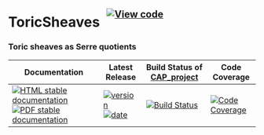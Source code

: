 <!-- BEGIN HEADER -->
# ToricSheaves&ensp;<sup><sup>[![View code][code-img]][code-url]</sup></sup>

### Toric sheaves as Serre quotients

| Documentation | Latest Release | Build Status of [CAP_project](/../../) | Code Coverage |
| ------------- | -------------- | ------------ | ------------- |
| [![HTML stable documentation][html-img]][html-url] [![PDF stable documentation][pdf-img]][pdf-url] | [![version][version-img]][version-url] [![date][date-img]][date-url] | [![Build Status][tests-img]][tests-url] | [![Code Coverage][codecov-img]][codecov-url] |

<!-- END HEADER -->
<!-- BEGIN FOOTER -->
[html-img]: https://img.shields.io/badge/🔗%20HTML-stable-blue.svg
[html-url]: https://homalg-project.github.io/CAP_project/ToricSheaves/doc/chap0_mj.html

[pdf-img]: https://img.shields.io/badge/🔗%20PDF-stable-blue.svg
[pdf-url]: https://homalg-project.github.io/CAP_project/ToricSheaves/download_pdf.html

[version-img]: https://img.shields.io/endpoint?url=https://homalg-project.github.io/CAP_project/ToricSheaves/badge_version.json&label=🔗%20version&color=yellow
[version-url]: https://homalg-project.github.io/CAP_project/ToricSheaves/view_release.html

[date-img]: https://img.shields.io/endpoint?url=https://homalg-project.github.io/CAP_project/ToricSheaves/badge_date.json&label=🔗%20released%20on&color=yellow
[date-url]: https://homalg-project.github.io/CAP_project/ToricSheaves/view_release.html

[tests-img]: https://github.com/homalg-project/CAP_project/actions/workflows/Tests.yml/badge.svg?branch=master
[tests-url]: https://github.com/homalg-project/CAP_project/actions/workflows/Tests.yml?query=branch%3Amaster

[codecov-img]: https://codecov.io/gh/homalg-project/CAP_project/branch/master/graph/badge.svg?flag=ToricSheaves
[codecov-url]: https://codecov.io/gh/homalg-project/CAP_project/tree/master/ToricSheaves

[code-img]: https://img.shields.io/badge/-View%20code-blue?logo=github
[code-url]: https://github.com/homalg-project/CAP_project/tree/master/ToricSheaves#top
<!-- END FOOTER -->
